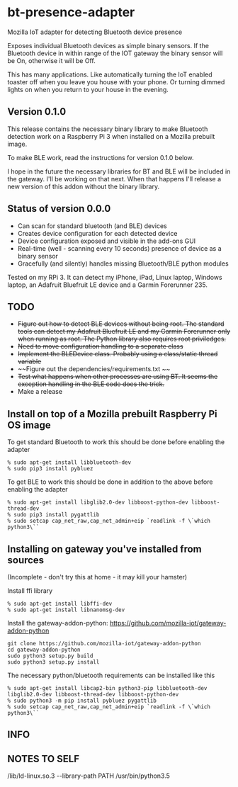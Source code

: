 # bt-presence-adapter
Mozilla IoT adapter for detecting Bluetooth device presence

Exposes individual Bluetooth devices as simple binary sensors. If the Bluetooth device in within range of the IOT gateway the binary sensor will be On, otherwise it will be Off. 

This has many applications. Like automatically turning the IoT enabled toaster off when you leave you house with your phone. Or turning dimmed lights on when you return to your house in the evening.

## Version 0.1.0
This release contains the necessary binary library to make Bluetooth detection work on a Raspberry Pi 3 when installed on a Mozilla prebuilt image.

To make BLE work, read the instructions for version 0.1.0 below.

I hope in the future the necessary libraries for BT and BLE will be included in the gateway. I'll be working on that next.
When that happens I'll release a new version of this addon without the binary library.

## Status of version 0.0.0

- Can scan for standard bluetooth (and BLE) devices
- Creates device configuration for each detected device
- Device configuration exposed and visible in the add-ons GUI
- Real-time (well - scanning every 10 seconds) presence of device as a binary sensor
- Gracefully (and silently) handles missing Bluetooth/BLE python modules

Tested on my RPi 3. It can detect my iPhone, iPad, Linux laptop, Windows laptop, an Adafruit Bluefruit LE device and a Garmin Forerunner 235.

## TODO

- ~~Figure out how to detect BLE devices without being root. The standard tools can detect my Adafruit Bluefruit LE and my Garmin Forerunner only when running as root. The Python library also requires root priviledges.~~
- ~~Need to move configuration handling to a separate class~~
- ~~Implement the BLEDevice class. Probably using a class/static thread variable~~
- ~~Figure out the dependencies/requirements.txt ~~
- ~~Test what happens when other processes are using BT. It seems the exception handling in the BLE code does the trick.~~
- Make a release

## Install on top of a Mozilla prebuilt Raspberry Pi OS image

To get standard Bluetooth to work this should be done before enabling the adapter

```
% sudo apt-get install libbluetooth-dev
% sudo pip3 install pybluez
```

To get BLE to work this should be done in addition to the above before enabling the adapter

```
% sudo apt-get install libglib2.0-dev libboost-python-dev libboost-thread-dev
% sudo pip3 install pygattlib
% sudo setcap cap_net_raw,cap_net_admin+eip `readlink -f \`which python3\``
```

## Installing on gateway you've installed from sources
(Incomplete - don't try this at home - it may kill your hamster)

Install ffi library
```
% sudo apt-get install libffi-dev
% sudo apt-get install libnanomsg-dev
```

Install the gateway-addon-python: https://github.com/mozilla-iot/gateway-addon-python

```
git clone https://github.com/mozilla-iot/gateway-addon-python
cd gateway-addon-python
sudo python3 setup.py build
sudo python3 setup.py install
```

The necessary python/bluetooth requirements can be installed like this
```
% sudo apt-get install libcap2-bin python3-pip libbluetooth-dev libglib2.0-dev libboost-thread-dev libboost-python-dev
% sudo python3 -m pip install pybluez pygattlib
% sudo setcap cap_net_raw,cap_net_admin+eip `readlink -f \`which python3\``
```
## INFO

## NOTES TO SELF

/lib/ld-linux.so.3 --library-path PATH /usr/bin/python3.5

